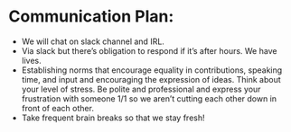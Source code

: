 # Communication Plan:

 - We will chat on slack channel and IRL.
 - Via slack but there’s obligation to respond if it’s after hours. We have lives.
 - Establishing norms that encourage equality in contributions, speaking time, and input and encouraging the expression of ideas. Think about your level of stress. Be polite and professional and express your frustration with someone 1/1 so we aren’t cutting each other down in front of each other.
 - Take frequent brain breaks so that we stay fresh!